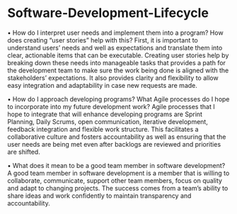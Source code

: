 # Software-Development-Lifecycle
•	How do I interpret user needs and implement them into a program? How does creating “user stories” help with this?
First, it is important to understand users’ needs and well as expectations and translate them into clear, actionable items that can be executable.  Creating user stories help by breaking down these needs into manageable tasks that provides a path for the development team to make sure the work being done is aligned with the stakeholders’ expectations. It also provides clarity and flexibility to allow easy integration and adaptability in case new requests are made. 

•	How do I approach developing programs? What Agile processes do I hope to incorporate into my future development work?
Agile processes that I hope to integrate that will enhance developing programs are Sprint Planning, Daily Scrums, open communication, iterative development, feedback integration and flexible work structure. This facilitates a collaborative culture and fosters accountability as well as ensuring that the user needs are being met even after backlogs are reviewed and priorities are shifted. 

•	What does it mean to be a good team member in software development?
A good team member in software development is a member that is willing to collaborate, communicate, support other team members, focus on quality and adapt to changing projects. The success comes from a team’s ability to share ideas and work confidently to maintain transparency and accountability. 
